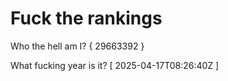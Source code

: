 # Fuck the rankings

Who the hell am I?
{ 29663392 }

What fucking year is it?
[ 2025-04-17T08:26:40Z ]
